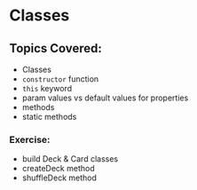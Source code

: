 # Classes

## Topics Covered:
- Classes
- `constructor` function
- `this` keyword
- param values vs default values for properties
- methods
- static methods

### Exercise:
- build Deck & Card classes
- createDeck method
- shuffleDeck method
